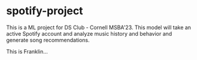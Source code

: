 # spotify-project
This is a ML project for DS Club - Cornell MSBA'23. This model will take an active Spotify account and analyze music history and behavior and generate song recommendations.

This is Franklin...